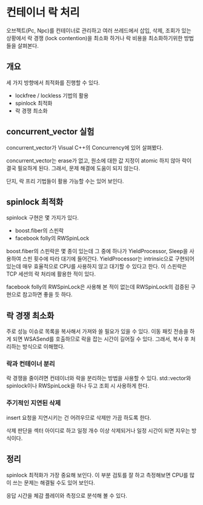 # 컨테이너 락 처리 

오브젝트(Pc, Npc)를 컨테이너로 관리하고 여러 쓰레드에서 삽입, 삭제, 조회가 
있는 상황에서 락 경쟁 (lock contention)을 최소화 하거나 락 비용을 최소화하기위한 
방법들을 살펴본다. 

## 개요 

세 가지 방향에서 최적화를 진행할 수 있다. 

- lockfree / lockless 기법의 활용 
- spinlock 최적화 
- 락 경쟁 최소화 

## concurrent_vector 실험 

concurrent_vector가 Visual C++의 Concurrency에 있어 살펴봤다. 

concurrent_vector는 erase가 없고, 원소에 대한 값 지정이 atomic 하지 않아 
락이 결국 필요하게 된다. 그래서, 문제 해결에 도움이 되지 않는다. 

단지, 락 프리 기법들이 활용 가능할 수는 있어 보인다. 

## spinlock 최적화 

spinlock 구현은 몇 가지가 있다. 
- boost.fiber의 스핀락 
- facebook folly의 RWSpinLock 

boost.fiber의 스핀락은 몇 종이 있는데 그 중에 하나가 
YieldProcessor, Sleep을 사용하여 스핀 횟수에 따라 대기에 들어간다. 
YieldProcessor는 intrinsic으로 구현되어 있는데 매우 효율적으로 
CPU를 사용하지 않고 대기할 수 있다고 한다. 
이 스핀락은 TCP 세션의 락 처리에 활용한 적이 있다. 

facebook folly의 RWSpinLock은 사용해 본 적이 없는데 
RWSpinLock의 검증된 구현으로 참고하면 좋을 듯 하다. 

## 락 경쟁 최소화 

주로 성능 이슈로 목록을 복사해서 가져와 쓸 필요가 있을 수 있다. 
이동 패킷 전송을 하게 되면 WSASend를 호출하므로 락을 잡는 시간이 길어질 수 있다. 
그래서, 복사 후 처리하는 방식으로 이해했다. 

### 락과 컨테이너 분리 

락 경쟁을 줄이려면 컨테이너와 락을 분리하는 방법을 사용할 수 있다. 
std::vector와 spinlock이나 RWSpinLock을 하나 두고 조회 시 사용하게 한다. 

### 주기적인 지연된 삭제 

insert 요청을 지연시키는 건 어려우므로 삭제만 가끔 하도록 한다. 

삭제 판단을 섹터 아이디로 하고 일정 개수 이상 삭제되거나 
일정 시간이 되면 지우는 방식이다. 

## 정리 

spinlock 최적화가 가장 중요해 보인다. 이 부분 검토를 잘 하고 측정해보면 
CPU를 많이 쓰는 문제는 해결될 수도 있어 보인다. 

응답 시간을 체감 플레이와 측정으로 분석해 볼 수 있다. 





